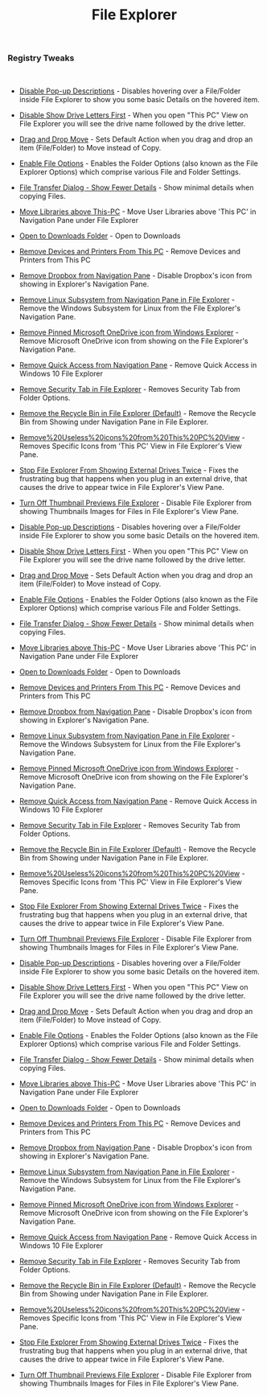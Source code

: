 


<h1 align="center" >File Explorer</h1>

  

<br>
  
<h3>Registry Tweaks</h3>
  

<br>
  
- [Disable Pop-up Descriptions](https://github.com/gzachariadis/Windows-10/blob/main/Pre-Install/Registry-Files/File%20Explorer/Disable%20Pop-up%20Descriptions.reg) - Disables hovering over a File/Folder inside File Explorer to show you some basic Details on the hovered item.
- [Disable Show Drive Letters First](https://github.com/gzachariadis/Windows-10/blob/main/Pre-Install/Registry-Files/File%20Explorer/Disable%20Show%20Drive%20Letters%20First.reg) - When you open "This PC" View on File Explorer you will see the drive name followed by the drive letter.
- [Drag and Drop Move](https://github.com/gzachariadis/Windows-10/blob/main/Pre-Install/Registry-Files/File%20Explorer/Drag%20and%20Drop%20Move.reg) - Sets Default Action when you drag and drop an item (File/Folder) to Move instead of Copy.
- [Enable File Options](https://github.com/gzachariadis/Windows-10/blob/main/Pre-Install/Registry-Files/File%20Explorer/Enable%20File%20Options.reg) - Enables the Folder Options (also known as the File Explorer Options) which comprise various File and Folder Settings.
- [File Transfer Dialog - Show Fewer Details](https://github.com/gzachariadis/Windows-10/blob/main/Pre-Install/Registry-Files/File%20Explorer/File%20Transfer%20Dialog%20-%20Show%20Fewer%20Details.reg) - Show minimal details when copying Files.
- [Move Libraries above This-PC](https://github.com/gzachariadis/Windows-10/blob/main/Pre-Install/Registry-Files/File%20Explorer/Move%20Libraries%20above%20This-PC.reg) - Move User Libraries above 'This PC' in Navigation Pane under File Explorer
- [Open to Downloads Folder](https://github.com/gzachariadis/Windows-10/blob/main/Pre-Install/Registry-Files/File%20Explorer/Open%20to%20Downloads%20Folder.reg) - Open to Downloads
- [Remove Devices and Printers From This PC](https://github.com/gzachariadis/Windows-10/blob/main/Pre-Install/Registry-Files/File%20Explorer/Remove%20Devices%20and%20Printers%20From%20This%20PC.reg) - Remove Devices and Printers from This PC
- [Remove Dropbox from Navigation Pane](https://github.com/gzachariadis/Windows-10/blob/main/Pre-Install/Registry-Files/File%20Explorer/Remove%20Dropbox%20from%20Navigation%20Pane.reg) - Disable Dropbox's icon from showing in Explorer's Navigation Pane.
- [Remove Linux Subsystem from Navigation Pane in File Explorer](https://github.com/gzachariadis/Windows-10/blob/main/Pre-Install/Registry-Files/File%20Explorer/Remove%20Linux%20Subsystem%20from%20Navigation%20Pane%20in%20File%20Explorer.reg) - Remove the Windows Subsystem for Linux from the File Explorer's Navigation Pane.
- [Remove Pinned Microsoft OneDrive icon from Windows Explorer](https://github.com/gzachariadis/Windows-10/blob/main/Pre-Install/Registry-Files/File%20Explorer/Remove%20Pinned%20Microsoft%20OneDrive%20icon%20from%20Windows%20Explorer.reg) - Remove Microsoft OneDrive icon from showing on the File Explorer's Navigation Pane.
- [Remove Quick Access from Navigation Pane](https://github.com/gzachariadis/Windows-10/blob/main/Pre-Install/Registry-Files/File%20Explorer/Remove%20Quick%20Access%20from%20Navigation%20Pane.reg) - Remove Quick Access in Windows 10 File Explorer
- [Remove Security Tab in File Explorer](https://github.com/gzachariadis/Windows-10/blob/main/Pre-Install/Registry-Files/File%20Explorer/Remove%20Security%20Tab%20in%20File%20Explorer.reg) - Removes Security Tab from Folder Options.
- [Remove the Recycle Bin in File Explorer (Default)](https://github.com/gzachariadis/Windows-10/blob/main/Pre-Install/Registry-Files/File%20Explorer/Remove%20the%20Recycle%20Bin%20in%20File%20Explorer%20(Default).reg) - Remove the Recycle Bin from Showing under Navigation Pane in File Explorer.
- [Remove%20Useless%20icons%20from%20This%20PC%20View](https://github.com/gzachariadis/Windows-10/blob/main/Pre-Install/Registry-Files/File%20Explorer/Remove%20Useless%20icons%20from%20This%20PC%20View.reg) - Removes Specific Icons from 'This PC' View in File Explorer's View Pane.
- [Stop File Explorer From Showing External Drives Twice](https://github.com/gzachariadis/Windows-10/blob/main/Pre-Install/Registry-Files/File%20Explorer/Stop%20File%20Explorer%20From%20Showing%20External%20Drives%20Twice.reg) - Fixes the frustrating bug that happens when you plug in an external drive, that causes the drive to appear twice in File Explorer's View Pane.
- [Turn Off Thumbnail Previews File Explorer](https://github.com/gzachariadis/Windows-10/blob/main/Pre-Install/Registry-Files/File%20Explorer/Turn%20Off%20Thumbnail%20Previews%20File%20Explorer.reg) - Disable File Explorer from showing Thumbnails Images for Files in File Explorer's View Pane.

- [Disable Pop-up Descriptions](https://github.com/gzachariadis/Windows-10/blob/main/Pre-Install/Registry-Files/File%20Explorer/Disable%20Pop-up%20Descriptions.reg) - Disables hovering over a File/Folder inside File Explorer to show you some basic Details on the hovered item.

- [Disable Show Drive Letters First](https://github.com/gzachariadis/Windows-10/blob/main/Pre-Install/Registry-Files/File%20Explorer/Disable%20Show%20Drive%20Letters%20First.reg) - When you open "This PC" View on File Explorer you will see the drive name followed by the drive letter.

- [Drag and Drop Move](https://github.com/gzachariadis/Windows-10/blob/main/Pre-Install/Registry-Files/File%20Explorer/Drag%20and%20Drop%20Move.reg) - Sets Default Action when you drag and drop an item (File/Folder) to Move instead of Copy.

- [Enable File Options](https://github.com/gzachariadis/Windows-10/blob/main/Pre-Install/Registry-Files/File%20Explorer/Enable%20File%20Options.reg) - Enables the Folder Options (also known as the File Explorer Options) which comprise various File and Folder Settings.

- [File Transfer Dialog - Show Fewer Details](https://github.com/gzachariadis/Windows-10/blob/main/Pre-Install/Registry-Files/File%20Explorer/File%20Transfer%20Dialog%20-%20Show%20Fewer%20Details.reg) - Show minimal details when copying Files.

- [Move Libraries above This-PC](https://github.com/gzachariadis/Windows-10/blob/main/Pre-Install/Registry-Files/File%20Explorer/Move%20Libraries%20above%20This-PC.reg) - Move User Libraries above 'This PC' in Navigation Pane under File Explorer

- [Open to Downloads Folder](https://github.com/gzachariadis/Windows-10/blob/main/Pre-Install/Registry-Files/File%20Explorer/Open%20to%20Downloads%20Folder.reg) - Open to Downloads

- [Remove Devices and Printers From This PC](https://github.com/gzachariadis/Windows-10/blob/main/Pre-Install/Registry-Files/File%20Explorer/Remove%20Devices%20and%20Printers%20From%20This%20PC.reg) - Remove Devices and Printers from This PC

- [Remove Dropbox from Navigation Pane](https://github.com/gzachariadis/Windows-10/blob/main/Pre-Install/Registry-Files/File%20Explorer/Remove%20Dropbox%20from%20Navigation%20Pane.reg) - Disable Dropbox's icon from showing in Explorer's Navigation Pane.

- [Remove Linux Subsystem from Navigation Pane in File Explorer](https://github.com/gzachariadis/Windows-10/blob/main/Pre-Install/Registry-Files/File%20Explorer/Remove%20Linux%20Subsystem%20from%20Navigation%20Pane%20in%20File%20Explorer.reg) - Remove the Windows Subsystem for Linux from the File Explorer's Navigation Pane.

- [Remove Pinned Microsoft OneDrive icon from Windows Explorer](https://github.com/gzachariadis/Windows-10/blob/main/Pre-Install/Registry-Files/File%20Explorer/Remove%20Pinned%20Microsoft%20OneDrive%20icon%20from%20Windows%20Explorer.reg) - Remove Microsoft OneDrive icon from showing on the File Explorer's Navigation Pane.

- [Remove Quick Access from Navigation Pane](https://github.com/gzachariadis/Windows-10/blob/main/Pre-Install/Registry-Files/File%20Explorer/Remove%20Quick%20Access%20from%20Navigation%20Pane.reg) - Remove Quick Access in Windows 10 File Explorer

- [Remove Security Tab in File Explorer](https://github.com/gzachariadis/Windows-10/blob/main/Pre-Install/Registry-Files/File%20Explorer/Remove%20Security%20Tab%20in%20File%20Explorer.reg) - Removes Security Tab from Folder Options.

- [Remove the Recycle Bin in File Explorer (Default)](https://github.com/gzachariadis/Windows-10/blob/main/Pre-Install/Registry-Files/File%20Explorer/Remove%20the%20Recycle%20Bin%20in%20File%20Explorer%20(Default).reg) - Remove the Recycle Bin from Showing under Navigation Pane in File Explorer.

- [Remove%20Useless%20icons%20from%20This%20PC%20View](https://github.com/gzachariadis/Windows-10/blob/main/Pre-Install/Registry-Files/File%20Explorer/Remove%20Useless%20icons%20from%20This%20PC%20View.reg) - Removes Specific Icons from 'This PC' View in File Explorer's View Pane.

- [Stop File Explorer From Showing External Drives Twice](https://github.com/gzachariadis/Windows-10/blob/main/Pre-Install/Registry-Files/File%20Explorer/Stop%20File%20Explorer%20From%20Showing%20External%20Drives%20Twice.reg) - Fixes the frustrating bug that happens when you plug in an external drive, that causes the drive to appear twice in File Explorer's View Pane.

- [Turn Off Thumbnail Previews File Explorer](https://github.com/gzachariadis/Windows-10/blob/main/Pre-Install/Registry-Files/File%20Explorer/Turn%20Off%20Thumbnail%20Previews%20File%20Explorer.reg) - Disable File Explorer from showing Thumbnails Images for Files in File Explorer's View Pane.

- [Disable Pop-up Descriptions](https://github.com/gzachariadis/Windows-10/blob/main/Pre-Install/Registry-Files/File%20Explorer/Disable%20Pop-up%20Descriptions.reg) - Disables hovering over a File/Folder inside File Explorer to show you some basic Details on the hovered item.

- [Disable Show Drive Letters First](https://github.com/gzachariadis/Windows-10/blob/main/Pre-Install/Registry-Files/File%20Explorer/Disable%20Show%20Drive%20Letters%20First.reg) - When you open "This PC" View on File Explorer you will see the drive name followed by the drive letter.

- [Drag and Drop Move](https://github.com/gzachariadis/Windows-10/blob/main/Pre-Install/Registry-Files/File%20Explorer/Drag%20and%20Drop%20Move.reg) - Sets Default Action when you drag and drop an item (File/Folder) to Move instead of Copy.

- [Enable File Options](https://github.com/gzachariadis/Windows-10/blob/main/Pre-Install/Registry-Files/File%20Explorer/Enable%20File%20Options.reg) - Enables the Folder Options (also known as the File Explorer Options) which comprise various File and Folder Settings.

- [File Transfer Dialog - Show Fewer Details](https://github.com/gzachariadis/Windows-10/blob/main/Pre-Install/Registry-Files/File%20Explorer/File%20Transfer%20Dialog%20-%20Show%20Fewer%20Details.reg) - Show minimal details when copying Files.

- [Move Libraries above This-PC](https://github.com/gzachariadis/Windows-10/blob/main/Pre-Install/Registry-Files/File%20Explorer/Move%20Libraries%20above%20This-PC.reg) - Move User Libraries above 'This PC' in Navigation Pane under File Explorer

- [Open to Downloads Folder](https://github.com/gzachariadis/Windows-10/blob/main/Pre-Install/Registry-Files/File%20Explorer/Open%20to%20Downloads%20Folder.reg) - Open to Downloads

- [Remove Devices and Printers From This PC](https://github.com/gzachariadis/Windows-10/blob/main/Pre-Install/Registry-Files/File%20Explorer/Remove%20Devices%20and%20Printers%20From%20This%20PC.reg) - Remove Devices and Printers from This PC

- [Remove Dropbox from Navigation Pane](https://github.com/gzachariadis/Windows-10/blob/main/Pre-Install/Registry-Files/File%20Explorer/Remove%20Dropbox%20from%20Navigation%20Pane.reg) - Disable Dropbox's icon from showing in Explorer's Navigation Pane.

- [Remove Linux Subsystem from Navigation Pane in File Explorer](https://github.com/gzachariadis/Windows-10/blob/main/Pre-Install/Registry-Files/File%20Explorer/Remove%20Linux%20Subsystem%20from%20Navigation%20Pane%20in%20File%20Explorer.reg) - Remove the Windows Subsystem for Linux from the File Explorer's Navigation Pane.

- [Remove Pinned Microsoft OneDrive icon from Windows Explorer](https://github.com/gzachariadis/Windows-10/blob/main/Pre-Install/Registry-Files/File%20Explorer/Remove%20Pinned%20Microsoft%20OneDrive%20icon%20from%20Windows%20Explorer.reg) - Remove Microsoft OneDrive icon from showing on the File Explorer's Navigation Pane.

- [Remove Quick Access from Navigation Pane](https://github.com/gzachariadis/Windows-10/blob/main/Pre-Install/Registry-Files/File%20Explorer/Remove%20Quick%20Access%20from%20Navigation%20Pane.reg) - Remove Quick Access in Windows 10 File Explorer

- [Remove Security Tab in File Explorer](https://github.com/gzachariadis/Windows-10/blob/main/Pre-Install/Registry-Files/File%20Explorer/Remove%20Security%20Tab%20in%20File%20Explorer.reg) - Removes Security Tab from Folder Options.

- [Remove the Recycle Bin in File Explorer (Default)](https://github.com/gzachariadis/Windows-10/blob/main/Pre-Install/Registry-Files/File%20Explorer/Remove%20the%20Recycle%20Bin%20in%20File%20Explorer%20(Default).reg) - Remove the Recycle Bin from Showing under Navigation Pane in File Explorer.

- [Remove%20Useless%20icons%20from%20This%20PC%20View](https://github.com/gzachariadis/Windows-10/blob/main/Pre-Install/Registry-Files/File%20Explorer/Remove%20Useless%20icons%20from%20This%20PC%20View.reg) - Removes Specific Icons from 'This PC' View in File Explorer's View Pane.

- [Stop File Explorer From Showing External Drives Twice](https://github.com/gzachariadis/Windows-10/blob/main/Pre-Install/Registry-Files/File%20Explorer/Stop%20File%20Explorer%20From%20Showing%20External%20Drives%20Twice.reg) - Fixes the frustrating bug that happens when you plug in an external drive, that causes the drive to appear twice in File Explorer's View Pane.

- [Turn Off Thumbnail Previews File Explorer](https://github.com/gzachariadis/Windows-10/blob/main/Pre-Install/Registry-Files/File%20Explorer/Turn%20Off%20Thumbnail%20Previews%20File%20Explorer.reg) - Disable File Explorer from showing Thumbnails Images for Files in File Explorer's View Pane.